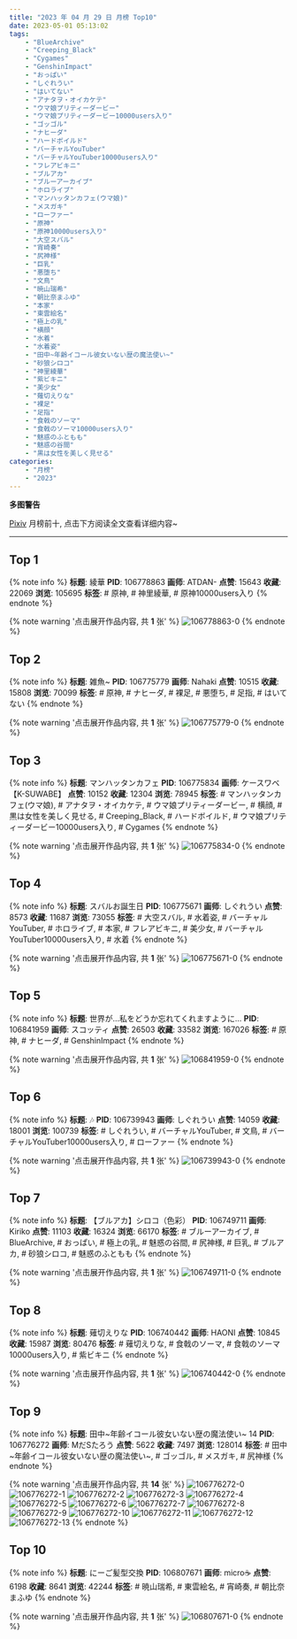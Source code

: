 ```yaml
---
title: "2023 年 04 月 29 日 月榜 Top10"
date: 2023-05-01 05:13:02
tags:
    - "BlueArchive"
    - "Creeping_Black"
    - "Cygames"
    - "GenshinImpact"
    - "おっぱい"
    - "しぐれうい"
    - "はいてない"
    - "アナタヲ・オイカケテ"
    - "ウマ娘プリティーダービー"
    - "ウマ娘プリティーダービー10000users入り"
    - "ゴッゴル"
    - "ナヒーダ"
    - "ハードボイルド"
    - "バーチャルYouTuber"
    - "バーチャルYouTuber10000users入り"
    - "フレアビキニ"
    - "ブルアカ"
    - "ブルーアーカイブ"
    - "ホロライブ"
    - "マンハッタンカフェ(ウマ娘)"
    - "メスガキ"
    - "ローファー"
    - "原神"
    - "原神10000users入り"
    - "大空スバル"
    - "宵崎奏"
    - "尻神様"
    - "巨乳"
    - "悪堕ち"
    - "文鳥"
    - "暁山瑞希"
    - "朝比奈まふゆ"
    - "本家"
    - "東雲絵名"
    - "極上の乳"
    - "横顔"
    - "水着"
    - "水着姿"
    - "田中~年齢イコール彼女いない歴の魔法使い~"
    - "砂狼シロコ"
    - "神里綾華"
    - "紫ビキニ"
    - "美少女"
    - "薙切えりな"
    - "裸足"
    - "足指"
    - "食戟のソーマ"
    - "食戟のソーマ10000users入り"
    - "魅惑のふともも"
    - "魅惑の谷間"
    - "黒は女性を美しく見せる"
categories:
    - "月榜"
    - "2023"
---
```


<i class="fa fa-triangle-exclamation"></i>**多图警告**<i class="fa fa-triangle-exclamation"></i>

[Pixiv](https://www.pixiv.net/) 月榜前十, 点击下方阅读全文查看详细内容~

<!-- more -->

---

## Top 1

{% note info %}
**标题**: 綾華
**PID**: 106778863 **画师**: ATDAN-
**点赞**: 15643 **收藏**: 22069 **浏览**: 105695
**标签**: # 原神, # 神里綾華, # 原神10000users入り
{% endnote %}

{% note warning '点击展开作品内容, 共 **1** 张' %}
![106778863-0](https://i.pixiv.re/img-original/img/2023/04/02/13/06/07/106778863_p0.jpg)
{% endnote %}

## Top 2

{% note info %}
**标题**: 雑魚~
**PID**: 106775779 **画师**: Nahaki
**点赞**: 10515 **收藏**: 15808 **浏览**: 70099
**标签**: # 原神, # ナヒーダ, # 裸足, # 悪堕ち, # 足指, # はいてない
{% endnote %}

{% note warning '点击展开作品内容, 共 **1** 张' %}
![106775779-0](https://i.pixiv.re/img-original/img/2023/04/02/10/02/45/106775779_p0.png)
{% endnote %}

## Top 3

{% note info %}
**标题**: マンハッタンカフェ
**PID**: 106775834 **画师**: ケースワベ【K-SUWABE】
**点赞**: 10152 **收藏**: 12304 **浏览**: 78945
**标签**: # マンハッタンカフェ(ウマ娘), # アナタヲ・オイカケテ, # ウマ娘プリティーダービー, # 横顔, # 黒は女性を美しく見せる, # Creeping_Black, # ハードボイルド, # ウマ娘プリティーダービー10000users入り, # Cygames
{% endnote %}

{% note warning '点击展开作品内容, 共 **1** 张' %}
![106775834-0](https://i.pixiv.re/img-original/img/2023/04/02/00/00/50/106775834_p0.jpg)
{% endnote %}

## Top 4

{% note info %}
**标题**: スバルお誕生日
**PID**: 106775671 **画师**: しぐれうい
**点赞**: 8573 **收藏**: 11687 **浏览**: 73055
**标签**: # 大空スバル, # 水着姿, # バーチャルYouTuber, # ホロライブ, # 本家, # フレアビキニ, # 美少女, # バーチャルYouTuber10000users入り, # 水着
{% endnote %}

{% note warning '点击展开作品内容, 共 **1** 张' %}
![106775671-0](https://i.pixiv.re/img-original/img/2023/04/02/00/00/01/106775671_p0.jpg)
{% endnote %}

## Top 5

{% note info %}
**标题**: 世界が…私をどうか忘れてくれますように…
**PID**: 106841959 **画师**: スコッティ
**点赞**: 26503 **收藏**: 33582 **浏览**: 167026
**标签**: # 原神, # ナヒーダ, # GenshinImpact
{% endnote %}

{% note warning '点击展开作品内容, 共 **1** 张' %}
![106841959-0](https://i.pixiv.re/img-original/img/2023/04/04/00/00/27/106841959_p0.jpg)
{% endnote %}

## Top 6

{% note info %}
**标题**: 🎶
**PID**: 106739943 **画师**: しぐれうい
**点赞**: 14059 **收藏**: 18001 **浏览**: 100739
**标签**: # しぐれうい, # バーチャルYouTuber, # 文鳥, # バーチャルYouTuber10000users入り, # ローファー
{% endnote %}

{% note warning '点击展开作品内容, 共 **1** 张' %}
![106739943-0](https://i.pixiv.re/img-original/img/2023/04/01/00/00/01/106739943_p0.jpg)
{% endnote %}

## Top 7

{% note info %}
**标题**: 【ブルアカ】シロコ（色彩）
**PID**: 106749711 **画师**: Kiriko
**点赞**: 11103 **收藏**: 16324 **浏览**: 66170
**标签**: # ブルーアーカイブ, # BlueArchive, # おっぱい, # 極上の乳, # 魅惑の谷間, # 尻神様, # 巨乳, # ブルアカ, # 砂狼シロコ, # 魅惑のふともも
{% endnote %}

{% note warning '点击展开作品内容, 共 **1** 张' %}
![106749711-0](https://i.pixiv.re/img-original/img/2023/04/01/08/00/02/106749711_p0.png)
{% endnote %}

## Top 8

{% note info %}
**标题**: 薙切えりな
**PID**: 106740442 **画师**: HAONI
**点赞**: 10845 **收藏**: 15987 **浏览**: 80476
**标签**: # 薙切えりな, # 食戟のソーマ, # 食戟のソーマ10000users入り, # 紫ビキニ
{% endnote %}

{% note warning '点击展开作品内容, 共 **1** 张' %}
![106740442-0](https://i.pixiv.re/img-original/img/2023/04/01/00/23/43/106740442_p0.jpg)
{% endnote %}

## Top 9

{% note info %}
**标题**: 田中~年齢イコール彼女いない歴の魔法使い~ 14
**PID**: 106776272 **画师**: MだSたろう
**点赞**: 5622 **收藏**: 7497 **浏览**: 128014
**标签**: # 田中~年齢イコール彼女いない歴の魔法使い~, # ゴッゴル, # メスガキ, # 尻神様
{% endnote %}

{% note warning '点击展开作品内容, 共 **14** 张' %}
![106776272-0](https://i.pixiv.re/img-original/img/2023/04/02/00/05/32/106776272_p0.jpg)
![106776272-1](https://i.pixiv.re/img-original/img/2023/04/02/00/05/32/106776272_p1.jpg)
![106776272-2](https://i.pixiv.re/img-original/img/2023/04/02/00/05/32/106776272_p2.jpg)
![106776272-3](https://i.pixiv.re/img-original/img/2023/04/02/00/05/32/106776272_p3.jpg)
![106776272-4](https://i.pixiv.re/img-original/img/2023/04/02/00/05/32/106776272_p4.jpg)
![106776272-5](https://i.pixiv.re/img-original/img/2023/04/02/00/05/32/106776272_p5.jpg)
![106776272-6](https://i.pixiv.re/img-original/img/2023/04/02/00/05/32/106776272_p6.jpg)
![106776272-7](https://i.pixiv.re/img-original/img/2023/04/02/00/05/32/106776272_p7.jpg)
![106776272-8](https://i.pixiv.re/img-original/img/2023/04/02/00/05/32/106776272_p8.jpg)
![106776272-9](https://i.pixiv.re/img-original/img/2023/04/02/00/05/32/106776272_p9.jpg)
![106776272-10](https://i.pixiv.re/img-original/img/2023/04/02/00/05/32/106776272_p10.jpg)
![106776272-11](https://i.pixiv.re/img-original/img/2023/04/02/00/05/32/106776272_p11.jpg)
![106776272-12](https://i.pixiv.re/img-original/img/2023/04/02/00/05/32/106776272_p12.jpg)
![106776272-13](https://i.pixiv.re/img-original/img/2023/04/02/00/05/32/106776272_p13.jpg)
{% endnote %}

## Top 10

{% note info %}
**标题**: にーご髪型交換
**PID**: 106807671 **画师**: micro☕
**点赞**: 6198 **收藏**: 8641 **浏览**: 42244
**标签**: # 暁山瑞希, # 東雲絵名, # 宵崎奏, # 朝比奈まふゆ
{% endnote %}

{% note warning '点击展开作品内容, 共 **1** 张' %}
![106807671-0](https://i.pixiv.re/img-original/img/2023/04/02/22/22/26/106807671_p0.jpg)
{% endnote %}
